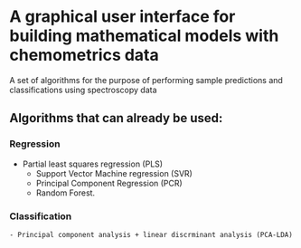 # A graphical user interface for building mathematical models with chemometrics data

A set of algorithms for the purpose of performing sample predictions and classifications using spectroscopy data

## Algorithms that can already be used: 

### Regression
- Partial least squares regression (PLS)
    - Support Vector Machine regression (SVR)
    - Principal Component Regression (PCR)
    - Random Forest.

### Classification
    - Principal component analysis + linear discrminant analysis (PCA-LDA)
